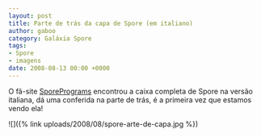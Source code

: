 ```yaml
---
layout: post
title: Parte de trás da capa de Spore (em italiano)
author: gaboo
category: Galáxia Spore
tags:
- Spore
- imagens
date: 2008-08-13 00:00 +0000
---
```

O fã-site [SporePrograms](http://www.sporeprograms.com/) encontrou a caixa completa de Spore na versão italiana, dá uma conferida na parte de trás, é a primeira vez que estamos vendo ela!

![]({% link uploads/2008/08/spore-arte-de-capa.jpg %})
